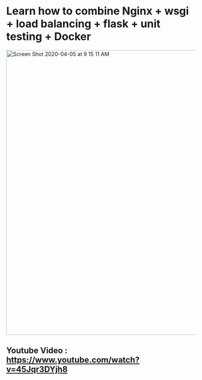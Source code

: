 
# Learn how to combine Nginx + wsgi + load balancing + flask + unit testing + Docker 


<img width="758" alt="Screen Shot 2020-04-05 at 9 15 11 AM" src="https://user-images.githubusercontent.com/39345855/78499490-003e5d00-771f-11ea-9acc-23455e0e1f78.png">



## Youtube Video : https://www.youtube.com/watch?v=45Jqr3DYjh8
